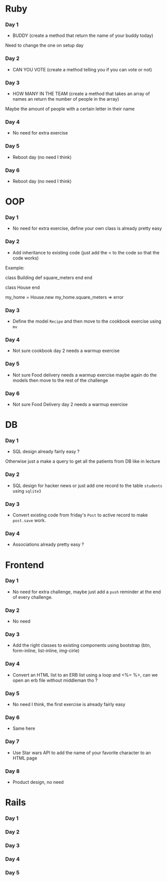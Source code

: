 # Ruby

### Day 1

- BUDDY (create a method that return the name of your buddy today)

Need to change the one on setup day

### Day 2

- CAN YOU VOTE (create a method telling you if you can vote or not)

### Day 3

- HOW MANY IN THE TEAM (create a method that takes an array of names an return the number of people in the array)

Maybe the amount of people with a certain letter in their name

### Day 4

- No need for extra exercise

### Day 5

- Reboot day (no need I think)

### Day 6

- Reboot day (no need I think)

# OOP

### Day 1

- No need for extra exercise, define your own class is already pretty easy

### Day 2

- Add inheritance to existing code (just add the < to the code so that the code works)

Example:

class Building
  def square_meters
  end
end

class House
end

my_home = House.new
my_home.square_meters => error

### Day 3

- Define the model `Recipe` and then move to the cookbook exercise using `mv`

### Day 4

- Not sure cookbook day 2 needs a warmup exercise

### Day 5

- Not sure Food delivery needs a warmup exercise maybe again do the models then move to the rest of the challenge

### Day 6

- Not sure Food Delivery day 2 needs a warmup exercise

# DB

### Day 1

- SQL design already fairly easy ?

Otherwise just a make a query to get all the patients from DB like in lecture

### Day 2

- SQL design for hacker news or just add one record to the table `students` using `sqlite3`

### Day 3

- Convert existing code from friday's `Post` to active record to make `post.save` work.

### Day 4

- Associations already pretty easy ?

# Frontend

### Day 1

- No need for extra challenge, maybe just add a `push` reminder at the end of every challenge.

### Day 2

- No need

### Day 3

- Add the right classes to existing components using bootstrap (btn, form-inline, list-inline, img-cirle)

### Day 4

- Convert an HTML list to an ERB list using a loop and <%= %>, can we open an erb file without middleman tho ?


### Day 5

- No need I think, the first exercise is already fairly easy

### Day 6

- Same here

### Day 7

- Use Star wars API to add the name of your favorite character to an HTML page

### Day 8

- Product design, no need

# Rails

### Day 1
### Day 2
### Day 3
### Day 4
### Day 5

